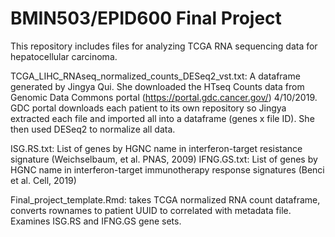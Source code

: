 # BMIN503/EPID600 Final Project

This repository includes files for analyzing TCGA RNA sequencing data for hepatocellular carcinoma.

TCGA_LIHC_RNAseq_normalized_counts_DESeq2_vst.txt: A dataframe generated by Jingya Qui.  She downloaded the HTseq Counts data from Genomic Data Commons portal (https://portal.gdc.cancer.gov/) 4/10/2019.  GDC portal downloads each patient to its own repository so Jingya extracted each file and imported all into a dataframe (genes x file ID).  She then used DESeq2 to normalize all data.

ISG.RS.txt: List of genes by HGNC name in interferon-target resistance signature (Weichselbaum, et al. PNAS, 2009)
IFNG.GS.txt: List of genes by HGNC name in interferon-target immunotherapy response signatures (Benci et al. Cell, 2019)

Final_project_template.Rmd: takes TCGA normalized RNA count dataframe, converts rownames to patient UUID to correlated with metadata file.  Examines ISG.RS and IFNG.GS gene sets.
